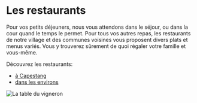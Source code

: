 # Les restaurants
 
Pour vos petits déjeuners, nous vous attendons dans le séjour, ou dans la cour quand le temps le permet.
Pour tous vos autres repas, les restaurants de notre village et des communes voisines vous proposent divers plats et menus variés. Vous y trouverez sûrement de quoi régaler votre famille et vous-même.  

Découvrez les restaurants:

* [à Capestang](/fr/restaurants/capestang)
* [dans les environs](/fr/restaurants/proximite)

![La table du vigneron](/images/restaurants.jpg)